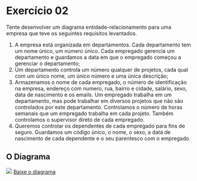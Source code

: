 <h1> Exercício 02 </h1>
<p>
  Tente desenvolver um diagrama entidade-relacionamento para uma empresa que teve os seguintes requisitos levantados.
  <ol>
    <li> A empresa está organizada em departamentos. Cada departamento tem um nome único, um número único. Cada empregado gerencia um departamento e guardamos a data em que o empregado começou a gerenciar o departamento; </li>
    <li> Um departamento controla um número qualquer de projetos, cada qual com um único nome, um único número e uma única descrição; </li>
    <li> Armazenamos o nome de cada empregado, o número de identificação na empresa, endereço com numero, rua, bairro e cidade, salário, sexo, data de nascimento e os emails. Um empregado trabalha em um departamento, mas pode trabalhar em diversos projetos que não são controlados por este departamento. Controlamos o número de horas semanais que um empregado trabalha em cada projeto. Também controlamos o supervisor direto de cada empregado. </li>
    <li> Queremos controlar os dependentes de cada empregado para fins de seguro. Guardamos um código único, o nome, o sexo, a data de nascimento de cada dependente e o seu parentesco com o empregado. </li>
  </ol>
</p>
<h2> O Diagrama </h2>
<img src = "https://user-images.githubusercontent.com/59178745/191486586-e171f49e-575e-4375-ad58-9c8903e00f71.PNG">
<a href = "https://github.com/josec-junior/UEPB/blob/main/BancoDeDadosI_2022.2/Exercicios/ModeloConceitual/Exercicio02/Exercicio02_Empresa.brM3?raw=true"> Baixe o diagrama </a>
